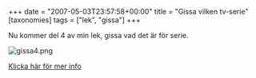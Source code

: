 +++
date = "2007-05-03T23:57:58+00:00"
title = "Gissa vilken tv-serie"
[taxonomies]
tags = ["lek", "gissa"]
+++

Nu kommer del 4 av min lek, gissa vad det är för serie.

<div class="middle">
  <img id="image412" src="/images/2007/05/gissa4.png" alt="gissa4.png" />
</div>

[Klicka här för mer info][1]



<small></small>

 [1]: https://nsg.cc/post/2007/gissa-filmenserienkaraktaren/
